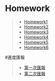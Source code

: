 # Homework
>* [Homework1](https://github.com/ChiaYu-1002/FinTech/blob/main/Homework/HW1.md)
>* [Homework2](https://github.com/ChiaYu-1002/FinTech/blob/main/Homework/HW2.md)
>* [Homework3](https://github.com/ChiaYu-1002/FinTech/blob/main/Homework/HW3.md)
>* [Homework4](https://github.com/ChiaYu-1002/FinTech/blob/main/Homework/HW4.md)
>* [Homework5](https://github.com/ChiaYu-1002/FinTech/blob/main/Homework/HW5.md)
>* [Homework6](https://github.com/ChiaYu-1002/FinTech/blob/main/Homework/HW6.md)

#進度匯報
>* [第一次匯報](https://drive.google.com/file/d/1_ZgxCqjD__lHtsoNMSbMR1x1ZPUgKVWF/view)
>* [第二次匯報](https://drive.google.com/file/d/1MBJLSV7DR7zMfG3V5B2E9GALloaPVSoz/view?usp=sharing)

